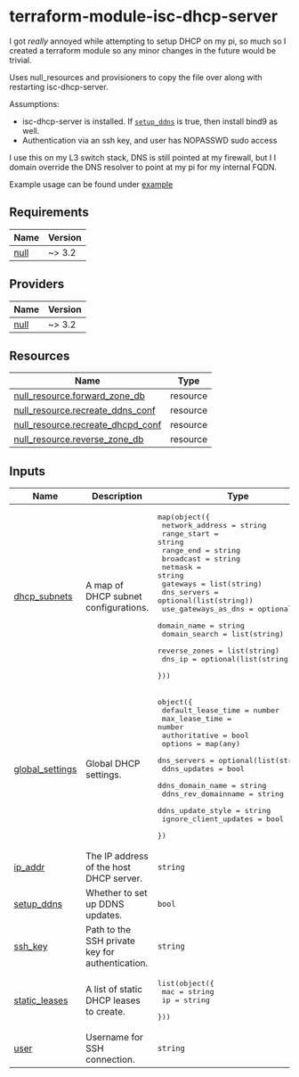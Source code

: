 terraform-module-isc-dhcp-server
==============================================================================

I got _really_ annoyed while attempting to setup DHCP on my pi, so much so I
created a terraform module so any minor changes in the future would be trivial.

Uses null_resources and provisioners to copy the file over along with restarting
isc-dhcp-server.

Assumptions:

- isc-dhcp-server is installed. If [`setup_ddns`](#input\_setup\_ddns) is true,
then install bind9 as well.
- Authentication via an ssh key, and user has NOPASSWD sudo access

I use this on my L3 switch stack, DNS is still pointed at my firewall, but I
I domain override the DNS resolver to point at my pi for my internal FQDN.

Example usage can be found under [example](example/)

Requirements
------------------------------------------------------------------------------

| Name | Version |
|------|---------|
| <a name="requirement_null"></a> [null](#requirement\_null) | ~> 3.2 |

Providers
------------------------------------------------------------------------------

| Name | Version |
|------|---------|
| <a name="provider_null"></a> [null](#provider\_null) | ~> 3.2 |

Resources
------------------------------------------------------------------------------

| Name | Type |
|------|------|
| [null_resource.forward_zone_db](https://registry.terraform.io/providers/hashicorp/null/latest/docs/resources/resource) | resource |
| [null_resource.recreate_ddns_conf](https://registry.terraform.io/providers/hashicorp/null/latest/docs/resources/resource) | resource |
| [null_resource.recreate_dhcpd_conf](https://registry.terraform.io/providers/hashicorp/null/latest/docs/resources/resource) | resource |
| [null_resource.reverse_zone_db](https://registry.terraform.io/providers/hashicorp/null/latest/docs/resources/resource) | resource |

Inputs
------------------------------------------------------------------------------

| Name | Description | Type | Default | Required |
|------|-------------|------|---------|:--------:|
| <a name="input_dhcp_subnets"></a> [dhcp\_subnets](#input\_dhcp\_subnets) | A map of DHCP subnet configurations. | <pre>map(object({<br/>    network_address = string<br/>    range_start     = string<br/>    range_end       = string<br/>    broadcast       = string<br/>    netmask         = string<br/>    gateways         = list(string)<br/>    dns_servers     = optional(list(string))<br/>    use_gateways_as_dns  = optional(bool)<br/>    domain_name     = string<br/>    domain_search   = list(string)<br/>    reverse_zones   = list(string)<br/>    dns_ip          = optional(list(string))<br/>  }))</pre> | n/a | yes |
| <a name="input_global_settings"></a> [global\_settings](#input\_global\_settings) | Global DHCP settings. | <pre>object({<br/>    default_lease_time    = number<br/>    max_lease_time        = number<br/>    authoritative         = bool<br/>    options               = map(any)<br/>    dns_servers           = optional(list(string))<br/>    ddns_updates          = bool<br/>    ddns_domain_name      = string<br/>    ddns_rev_domainname   = string<br/>    ddns_update_style     = string<br/>    ignore_client_updates = bool<br/>  })</pre> | <pre>{<br/>  "authoritative": true,<br/>  "ddns_domain_name": "lan",<br/>  "ddns_rev_domainname": "in-addr.arpa",<br/>  "ddns_update_style": "none",<br/>  "ddns_updates": false,<br/>  "default_lease_time": 600,<br/>  "ignore_client_updates": false,<br/>  "max_lease_time": 7200,<br/>  "options": {}<br/>}</pre> | no |
| <a name="input_ip_addr"></a> [ip\_addr](#input\_ip\_addr) | The IP address of the host DHCP server. | `string` | n/a | yes |
| <a name="input_setup_ddns"></a> [setup\_ddns](#input\_setup\_ddns) | Whether to set up DDNS updates. | `bool` | `false` | no |
| <a name="input_ssh_key"></a> [ssh\_key](#input\_ssh\_key) | Path to the SSH private key for authentication. | `string` | `"~/.ssh/id_rsa"` | no |
| <a name="input_static_leases"></a> [static\_leases](#input\_static\_leases) | A list of static DHCP leases to create. | <pre>list(object({<br/>    mac = string<br/>    ip          = string<br/>  }))</pre> | `[]` | no |
| <a name="input_user"></a> [user](#input\_user) | Username for SSH connection. | `string` | `"root"` | no |

